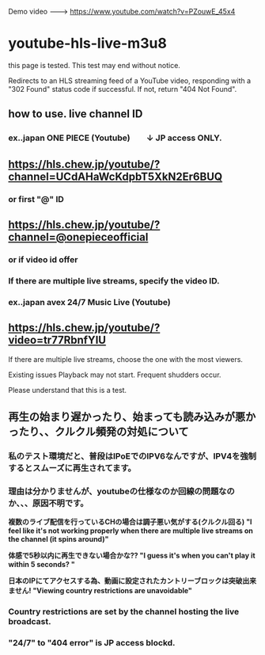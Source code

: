 Demo video ---> https://www.youtube.com/watch?v=PZouwE_45x4


# youtube-hls-live-m3u8

this page is tested.
This test may end without notice.

Redirects to an HLS streaming feed of a YouTube video,
responding with a "302 Found" status code if successful.
If not, return "404 Not Found".

## how to use. live channel ID
### ex..japan ONE PIECE (Youtube)　　↓ JP access ONLY.
## https://hls.chew.jp/youtube/?channel=UCdAHaWcKdpbT5XkN2Er6BUQ

### or first "@" ID

## https://hls.chew.jp/youtube/?channel=@onepieceofficial

### or  if video id offer
### If there are multiple live streams, specify the video ID.
### ex..japan avex 24/7 Music Live (Youtube)
## https://hls.chew.jp/youtube/?video=tr77RbnfYIU


If there are multiple live streams, choose the one with the most viewers.

Existing issues
Playback may not start.
Frequent shudders occur.

Please understand that this is a test.

## 再生の始まり遅かったり、始まっても読み込みが悪かったり、、クルクル頻発の対処について
### 私のテスト環境だと、普段はIPoEでのIPV6なんですが、IPV4を強制するとスムーズに再生されてます。
### 理由は分かりませんが、youtubeの仕様なのか回線の問題なのか、、、原因不明です。

**複数のライブ配信を行っているCHの場合は調子悪い気がする(クルクル回る) "I feel like it's not working properly when there are multiple live streams on the channel (it spins around)"**

**体感で5秒以内に再生できない場合かな?? "I guess it's when you can't play it within 5 seconds? "**

**日本のIPにてアクセスする為、動画に設定されたカントリーブロックは突破出来ません! "Viewing country restrictions are unavoidable"**
### Country restrictions are set by the channel hosting the live broadcast.
### "24/7" to  "404 error" is JP access blockd.
